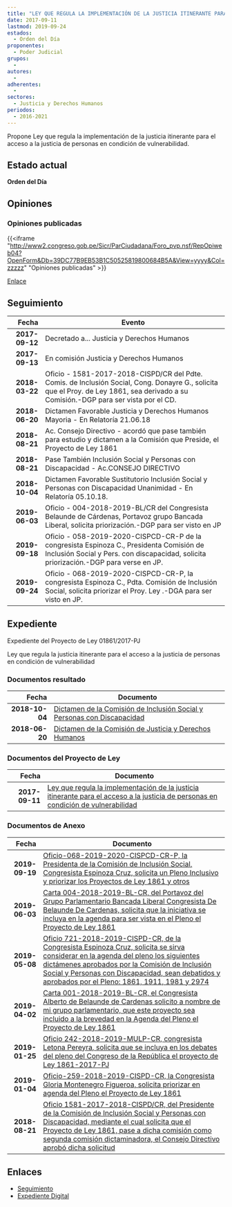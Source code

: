```yaml
---
title: "LEY QUE REGULA LA IMPLEMENTACIÓN DE LA JUSTICIA ITINERANTE PARA EL ACCESO A LA JUSTICIA DE PERSONAS EN CONDICIÓN DE VULNERABILIDAD"
date: 2017-09-11
lastmod: 2019-09-24
estados: 
  - Orden del Día
proponentes: 
  - Poder Judicial
grupos: 
  - 
autores: 
  - 
adherentes: 
  - 
sectores: 
  - Justicia y Derechos Humanos
periodos: 
  - 2016-2021
---
```


Propone Ley que regula la implementación de la justicia itinerante para el acceso a la justicia de personas en condición de vulnerabilidad.


## Estado actual

**Orden del Día**

## Opiniones

### Opiniones publicadas

{{<iframe "http://www2.congreso.gob.pe/Sicr/ParCiudadana/Foro_pvp.nsf/RepOpiweb04?OpenForm&Db=39DC77B9EB53B1C50525819800684B5A&View=yyyy&Col=zzzzz" "Opiniones publicadas" >}}

[Enlace](http://www2.congreso.gob.pe/Sicr/ParCiudadana/Foro_pvp.nsf/RepOpiweb04?OpenForm&Db=39DC77B9EB53B1C50525819800684B5A&View=yyyy&Col=zzzzz)

## Seguimiento

| Fecha | Evento |
|------:|--------|
| **2017-09-12** | Decretado a... Justicia y Derechos Humanos|
| **2017-09-13** | En comisión Justicia y Derechos Humanos|
| **2018-03-22** | Oficio - 1581-2017-2018-CISPD/CR del Pdte. Comis. de Inclusión Social, Cong. Donayre G., solicita que el Proy. de Ley 1861, sea derivado a su Comisión.-DGP para ser vista por el CD.|
| **2018-06-20** | Dictamen Favorable Justicia y Derechos Humanos Mayoria - En Relatoría 21.06.18|
| **2018-08-21** | Ac. Consejo Directivo - acordó que pase también para estudio y dictamen a la Comisión que Preside, el Proyecto de Ley 1861|
| **2018-08-21** | Pase También Inclusión Social y Personas con Discapacidad - Ac.CONSEJO DIRECTIVO|
| **2018-10-04** | Dictamen Favorable Sustitutorio Inclusión Social y Personas con Discapacidad Unanimidad - En Relatoría 05.10.18.|
| **2019-06-03** | Oficio - 004-2018-2019-BL/CR del Congresista Belaunde de Cárdenas, Portavoz grupo Bancada Liberal, solicita priorización.-DGP para ser visto en JP|
| **2019-09-18** | Oficio - 058-2019-2020-CISPCD-CR-P de la congresista Espinoza C., Presidenta Comisión de Inclusión Social y Pers. con discapacidad, solicita priorización.-DGP para verse en JP.|
| **2019-09-24** | Oficio - 068-2019-2020-CISPCD-CR-P, la congresista Espinoza C., Pdta. Comisión de Inclusión Social, solicita priorizar el Proy. Ley .-DGA para ser visto en JP.|


## Expediente

Expediente del Proyecto de Ley 01861/2017-PJ

Ley que regula la justicia itinerante para el acceso a la justicia de personas en condición de vulnerabilidad


### Documentos resultado

| Fecha | Documento |
|------:|--------|
| **2018-10-04** | [Dictamen de la Comisión de Inclusión Social y Personas con Discapacidad](http://www.leyes.congreso.gob.pe/Documentos/2016_2021/Dictamenes/Proyectos_de_Ley/01861DC13MAY20181004.pdf) |
| **2018-06-20** | [Dictamen de la Comisión de Justicia y Derechos Humanos](http://www.leyes.congreso.gob.pe/Documentos/2016_2021/Dictamenes/Proyectos_de_Ley/01861DC15MAY20180620.pdf) |

### Documentos del Proyecto de Ley

| Fecha | Documento |
|------:|--------|
| **2017-09-11** | [Ley que regula la implementación de la justicia itinerante para el acceso a la justicia de personas en condición de vulnerabilidad](http://www.leyes.congreso.gob.pe/Documentos/2016_2021/Proyectos_de_Ley_y_de_Resoluciones_Legislativas/PL0186120170911..pdf) |

### Documentos de Anexo

| Fecha | Documento |
|------:|--------|
| **2019-09-19** | [Oficio-068-2019-2020-CISPCD-CR-P, la Presidenta de la Comisión de Inclusión Social, Congresista Espinoza Cruz, solicita un Pleno Inclusivo y priorizar los Proyectos de Ley 1861 y otros](http://www.leyes.congreso.gob.pe/Documentos/2016_2021/Oficios/Comisiones_Ordinarias/OFICIO-068-2019-2020-CISPCD-CR-P.pdf) |
| **2019-06-03** | [Carta 004-2018-2019-BL-CR, del Portavoz del Grupo Parlamentario Bancada Liberal Congresista De Belaunde De Cardenas, solicita que la iniciativa se incluya en la agenda para ser vista en el Pleno el Proyecto de Ley 1861](http://www.leyes.congreso.gob.pe/Documentos/2016_2021/Oficios/Grupos_Parlamentarios/CARTA-004-2018-2019-BL-CR.pdf) |
| **2019-05-08** | [Oficio 721-2018-2019-CISPD-CR, de la Congresista Espinoza Cruz, solicita se sirva considerar en la agenda del pleno los siguientes dictámenes aprobados por la Comisión de Inclusión Social y Personas con Discapacidad, sean debatidos y aprobados por el Pleno: 1861, 1911, 1981 y 2974](http://www.leyes.congreso.gob.pe/Documentos/2016_2021/Oficios/Comisiones_Ordinarias/OFICIO-721-2018-2019-CISPD-CR.pdf) |
| **2019-04-02** | [Carta 001-2018-2019-BL-CR, el Congresista Alberto de Belaunde de Cardenas solicito a nombre de mi grupo parlamentario, que este proyecto sea incluido a la brevedad en la Agenda del Pleno el Proyecto de Ley 1861](http://www.leyes.congreso.gob.pe/Documentos/2016_2021/Oficios/Grupos_Parlamentarios/CARTA-001-2018-2019-BL-CR.pdf) |
| **2019-01-25** | [Oficio 242-2018-2019-MULP-CR, congresista Letona Pereyra, solicita que se incluya en los debates del pleno del Congreso de la República el proyecto de Ley 1861-2017-PJ](http://www.leyes.congreso.gob.pe/Documentos/2016_2021/Oficios/Congresistas/OFICIO-242-2018-2019-MULP-CR-01.pdf) |
| **2019-01-04** | [Oficio-259-2018-2019-CISPD-CR, la Congresista Gloria Montenegro Figueroa, solicita priorizar en agenda del Pleno el Proyecto de Ley 1861](http://www.leyes.congreso.gob.pe/Documentos/2016_2021/Oficios/Comisiones_Ordinarias/OFICIO-259-2018-2019-CISPD-CR.pdf) |
| **2018-08-21** | [Oficio 1581-2017-2018-CISPD/CR, del Presidente de la Comisión de Inclusión Social y Personas con Discapacidad, mediante el cual solicita que el Proyecto de Ley 1861, pase a dicha comisión como segunda comisión dictaminadora, el Consejo Directivo aprobó dicha solicitud](http://www.leyes.congreso.gob.pe/Documentos/2016_2021/Oficios/Comisiones_Ordinarias/OFICIO-1581-2017-2018-CISPD-CR..pdf) |

## Enlaces 

- [Seguimiento](http://www2.congreso.gob.pe/Sicr/TraDocEstProc/CLProLey2016.nsf/f7fff46988ca05b1052578e100829cc7/807f3c18fd5c3e1505258198005f15fa?OpenDocument)
- [Expediente Digital](http://www2.congreso.gob.pe/Sicr/TraDocEstProc/CLProLey2016.nsf/f7fff46988ca05b1052578e100829cc7/807f3c18fd5c3e1505258198005f15fa?OpenDocument&Click=05257FB7005EB655.eb71d0cf91d8294e05256cdf006b5706/$Body/0.1C6C)
